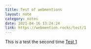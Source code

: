 ```yaml
---
title: Test of webmentions
layout: note
category: notes
date: 2021-04-16 13:24:24
link: https://webmention.rocks/test/1
---
```


This is a test the second time <a href="https://webmention.rocks/test/1">Test 1</a>